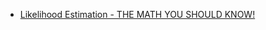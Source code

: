 

* [Likelihood Estimation - THE MATH YOU SHOULD KNOW!](https://www.youtube.com/watch?v=-eGJuwQ5A2o)